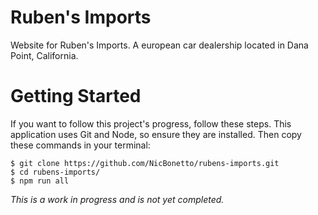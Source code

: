 # Ruben's Imports
Website for Ruben's Imports. A european car dealership located in Dana Point, California.

# Getting Started
If you want to follow this project's progress, follow these steps. This application uses Git and Node, so ensure they are installed. Then copy these commands in your terminal:

```
$ git clone https://github.com/NicBonetto/rubens-imports.git
$ cd rubens-imports/
$ npm run all
```

*This is a work in progress and is not yet completed.*
